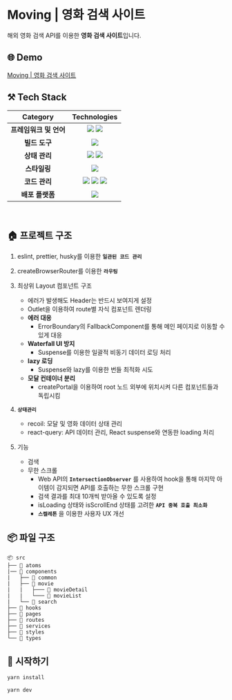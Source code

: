 # Moving | 영화 검색 사이트

해외 영화 검색 API를 이용한 **영화 검색 사이트**입니다.

## 🌐 Demo

[Moving | 영화 검색 사이트](https://moving-search-movie.vercel.app)

## ⚒️ Tech Stack

|        Category        |                                                                                                                                                       Technologies                                                                                                                                                        |
| :--------------------: | :-----------------------------------------------------------------------------------------------------------------------------------------------------------------------------------------------------------------------------------------------------------------------------------------------------------------------: |
| **프레임워크 및 언어** |                                                  <img src="https://img.shields.io/badge/react-61DAFB?style=for-the-badge&logo=react&logoColor=black"> <img src="https://img.shields.io/badge/TypeScript-3178C6.svg?style=for-the-badge&logo=TypeScript&logoColor=black">                                                  |
|     **빌드 도구**      |                                                                                                          <img src="https://img.shields.io/badge/Vite-646CFF.svg?style=for-the-badge&logo=vite&logoColor=white">                                                                                                           |
|     **상태 관리**      |                                                 <img src="https://img.shields.io/badge/React_query-FF4154?&style=for-the-badge&logo=reactquery&logoColor=white"> <img src="https://img.shields.io/badge/Recoil-3578E5?&style=for-the-badge&logo=recoil&logoColor=white">                                                  |
|      **스타일링**      |                                                                                                          <img src="https://img.shields.io/badge/Scss-D26AC2?&style=for-the-badge&logo=emotion&logoColor=white">                                                                                                           |
|     **코드 관리**      | <img src="https://img.shields.io/badge/ESLINT-4B32C3?&style=for-the-badge&logo=ESLint&logoColor=white"> <img src="https://img.shields.io/badge/PRETTIER-F7B93E?&style=for-the-badge&logo=Prettier&logoColor=white"> <img src="https://img.shields.io/badge/HUSKY-000000?&style=for-the-badge&logo=Husky&logoColor=white"> |
|    **배포 플랫폼**     |                                                                                                        <img src="https://img.shields.io/badge/Vercel-000000.svg?style=for-the-badge&logo=Vercel&logoColor=white">                                                                                                         |

<br />

## 🏠 프로젝트 구조

1. eslint, prettier, husky를 이용한 **`일관된 코드 관리`**
2. createBrowserRouter를 이용한 **`라우팅`**
3. 최상위 Layout 컴포넌트 구조

   - 에러가 발생해도 Header는 반드시 보여지게 설정
   - Outlet을 이용하여 route별 자식 컴포넌트 렌더링
   - **에러 대응**
     - ErrorBoundary의 FallbackComponent를 통해 메인 페이지로 이동할 수 있게 대응
   - **Waterfall UI 방지**
     - Suspense를 이용한 일괄적 비동기 데이터 로딩 처리
   - **lazy 로딩**
     - Suspense와 lazy를 이용한 번들 최적화 시도
   - **모달 컨테이너 분리**
     - createPortal을 이용하여 root 노드 외부에 위치시켜 다른 컴포넌트들과 독립시킴

4. **`상태관리`**

   - recoil: 모달 및 영화 데이터 상태 관리
   - react-query: API 데이터 관리, React suspense와 연동한 loading 처리

5. 기능
   - 검색
   - 무한 스크롤
     - Web API의 **`IntersectionObserver`** 를 사용하여 hook을 통해 마지막 아이템이 감지되면 API를 호출하는 무한 스크롤 구현
     - 검색 결과를 최대 10개씩 받아올 수 있도록 설정
     - isLoading 상태와 isScrollEnd 상태를 고려한 **`API 중복 호출 최소화`**
     - **`스켈레톤`** 을 이용한 사용자 UX 개선

## 📦 파일 구조

```
📦 src
├── 📂 atoms
|── 📂 components
|   ├── 📂 common
|   ├── 📂 movie
|   |   ├─── 📂 movieDetail
|   |   └─── 📂 movieList
|   └── 📂 search
├── 📂 hooks
├── 📂 pages
├── 📂 routes
├── 📂 services
├── 📂 styles
└── 📂 types
```

## 🚀 시작하기

```bash
yarn install
```

```bash
yarn dev
```
